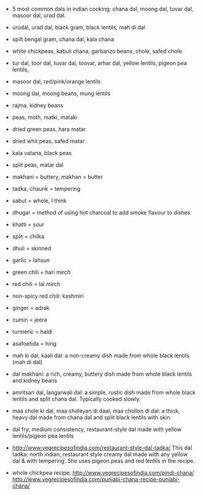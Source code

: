 - 5 most common dals in indian cooking:  chana dal, moong dal, tuvar dal, masoor dal, urad dal.

- urudal, urad dal, black gram, black lentils, mah di dal
- spilt bengal gram, chana dal, kala chana
- white chickpeas, kabuli chana, garbanzo beans, chole, safed chole
- tur dal, toor dal, tuvar dal, toovar, arhar dal, yellow lentils, pigeon pea lentils,
- masoor dal, red/pink/orange lentils
- moong dal, moong beans, mung lentils
- rajma, kidney beans
- peas, moth, matki, mataki
- dried green peas, hara matar
- dried whit peas, safed matar
- kala vatana, black peas
- split peas, matar dal


- makhani = buttery, makhan = butter
- tadka, chaunk = tempering
- sabut = whole, I think
- dhugar = method of using hot charcoal to add smoke flavour to dishes
- khatti = sour
- split = chilka
- dhuli = skinned


- garlic = lahsun
- green chili = hari mirch
- red chili = lal mirch
- non-spicy red chili: kashmiri
- ginger = adrak
- cumin = jeera
- turmeric = haldi
- asafoetida = hing

- mah ki dal, kaali dal: a non-creamy dish made from whole black lentils (mah di dal)
- dal makhani: a rich, creamy, buttery dish made from whole black lentils and kidney beans
- amritsari dal, langarwali dal: a simple, rustic dish made from whole black lentils and split chana dal. Typically cooked slowly.
- maa chole ki dal, maa choleyan di daal, maa chollon di dal: a thick, heavy dal made from chana dal and split black lentils with skin
- dal fry: medium consistency, restaurant-style dal made with yellow lentils/pigeon pea lentils
- http://www.vegrecipesofindia.com/restaurant-style-dal-tadka/ This dal tadka:
    north indian, restaurant style creamy dal made with any yellow dal & with tempering.
    She uses pigeon peas and red lentils in the recipe.


- whole chickpea recipe: http://www.vegrecipesofindia.com/pindi-chana/
    http://www.vegrecipesofindia.com/punjabi-chana-recipe-punjabi-chana/
